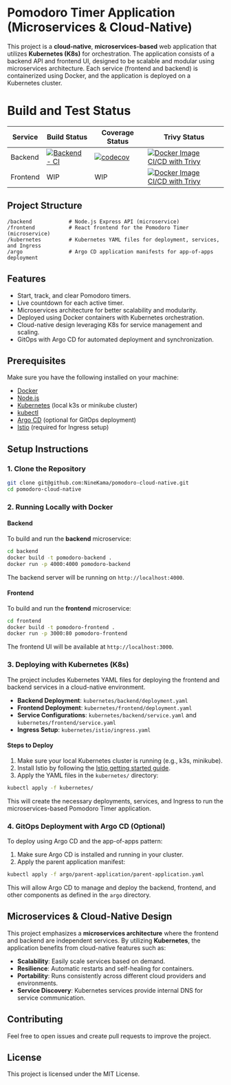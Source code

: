 # Pomodoro Timer Application (Microservices & Cloud-Native)

This project is a **cloud-native**, **microservices-based** web application that utilizes **Kubernetes (K8s)** for orchestration. The application consists of a backend API and frontend UI, designed to be scalable and modular using microservices architecture. Each service (frontend and backend) is containerized using Docker, and the application is deployed on a Kubernetes cluster.

# Build and Test Status

| Service   | Build Status                                                                                                                                 | Coverage Status | Trivy Status                                                                                                                                   |
|-----------|----------------------------------------------------------------------------------------------------------------------------------------------|----------------------------------------------------------------------------------------------------------------------------------------------------| ----------- |
| Backend   | [![Backend - CI](https://github.com/NineKama/pomodoro-cloud-native/actions/workflows/ci-test.yaml/badge.svg)](https://github.com/NineKama/pomodoro-cloud-native/actions/workflows/ci-test.yaml) | [![codecov](https://codecov.io/gh/NineKama/pomodoro-cloud-native/graph/badge.svg?token=HRHADVP83X)](https://codecov.io/gh/NineKama/pomodoro-cloud-native) |  [![Docker Image CI/CD with Trivy](https://github.com/NineKama/pomodoro-cloud-native/actions/workflows/Docker-build-push.yaml/badge.svg)](https://github.com/NineKama/pomodoro-cloud-native/actions/workflows/Docker-build-push.yaml) |
| Frontend  | WIP            | WIP | [![Docker Image CI/CD with Trivy](https://github.com/NineKama/pomodoro-cloud-native/actions/workflows/Docker-build-push.yaml/badge.svg)](https://github.com/NineKama/pomodoro-cloud-native/actions/workflows/Docker-build-push.yaml)  |


## Project Structure

```
/backend            # Node.js Express API (microservice)
/frontend           # React frontend for the Pomodoro Timer (microservice)
/kubernetes         # Kubernetes YAML files for deployment, services, and Ingress
/argo               # Argo CD application manifests for app-of-apps deployment
```

## Features

- Start, track, and clear Pomodoro timers.
- Live countdown for each active timer.
- Microservices architecture for better scalability and modularity.
- Deployed using Docker containers with Kubernetes orchestration.
- Cloud-native design leveraging K8s for service management and scaling.
- GitOps with Argo CD for automated deployment and synchronization.

## Prerequisites

Make sure you have the following installed on your machine:
- [Docker](https://www.docker.com/get-started)
- [Node.js](https://nodejs.org/)
- [Kubernetes](https://kubernetes.io/) (local k3s or minikube cluster)
- [kubectl](https://kubernetes.io/docs/tasks/tools/)
- [Argo CD](https://argo-cd.readthedocs.io/en/stable/getting_started/) (optional for GitOps deployment)
- [Istio](https://istio.io/latest/docs/setup/getting-started/) (required for Ingress setup)

## Setup Instructions

### 1. Clone the Repository

```bash
git clone git@github.com:NineKama/pomodoro-cloud-native.git
cd pomodoro-cloud-native
```

### 2. Running Locally with Docker

#### **Backend**

To build and run the **backend** microservice:
```bash
cd backend
docker build -t pomodoro-backend .
docker run -p 4000:4000 pomodoro-backend
```
The backend server will be running on `http://localhost:4000`.

#### **Frontend**

To build and run the **frontend** microservice:
```bash
cd frontend
docker build -t pomodoro-frontend .
docker run -p 3000:80 pomodoro-frontend
```
The frontend UI will be available at `http://localhost:3000`.

### 3. Deploying with Kubernetes (K8s)

The project includes Kubernetes YAML files for deploying the frontend and backend services in a cloud-native environment.

- **Backend Deployment**: `kubernetes/backend/deployment.yaml`
- **Frontend Deployment**: `kubernetes/frontend/deployment.yaml`
- **Service Configurations**: `kubernetes/backend/service.yaml` and `kubernetes/frontend/service.yaml`
- **Ingress Setup**: `kubernetes/istio/ingress.yaml`

#### Steps to Deploy

1. Make sure your local Kubernetes cluster is running (e.g., k3s, minikube).
2. Install Istio by following the [Istio getting started guide](https://istio.io/latest/docs/setup/getting-started/).
3. Apply the YAML files in the `kubernetes/` directory:

```bash
kubectl apply -f kubernetes/
```

This will create the necessary deployments, services, and Ingress to run the microservices-based Pomodoro Timer application.

### 4. GitOps Deployment with Argo CD (Optional)

To deploy using Argo CD and the app-of-apps pattern:

1. Make sure Argo CD is installed and running in your cluster.
2. Apply the parent application manifest:

```bash
kubectl apply -f argo/parent-application/parent-application.yaml
```

This will allow Argo CD to manage and deploy the backend, frontend, and other components as defined in the `argo` directory.

## Microservices & Cloud-Native Design

This project emphasizes a **microservices architecture** where the frontend and backend are independent services. By utilizing **Kubernetes**, the application benefits from cloud-native features such as:

- **Scalability**: Easily scale services based on demand.
- **Resilience**: Automatic restarts and self-healing for containers.
- **Portability**: Runs consistently across different cloud providers and environments.
- **Service Discovery**: Kubernetes services provide internal DNS for service communication.

## Contributing

Feel free to open issues and create pull requests to improve the project.

## License

This project is licensed under the MIT License.